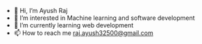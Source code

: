 - 👋 Hi, I’m Ayush Raj
- 👀 I’m interested in Machine learning and software development
- 🌱 I’m currently learning web development
- 📫 How to reach me raj.ayush32500@gmail.com


<!---
rajayushhhh/rajayushhhh is a ✨ special ✨ repository because its `README.md` (this file) appears on your GitHub profile.
You can click the Preview link to take a look at your changes.
--->
